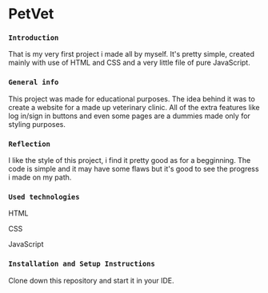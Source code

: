 # PetVet

### `Introduction`

That is my very first project i made all by myself. It's pretty simple, created mainly with use of HTML and CSS and a very little file of pure JavaScript.

### `General info`

This project was made for educational purposes. The idea behind it was to create a website for a made up veterinary clinic. All of the extra features like log in/sign in buttons and even some pages are a dummies made only for styling purposes. 


### `Reflection`

I like the style of this project, i find it pretty good as for a begginning. The code is simple and it may have some flaws but it's good to see the progress i made on my path. 

### `Used technologies`

HTML

CSS

JavaScript

### `Installation and Setup Instructions`

Clone down this repository and start it in your IDE. 
